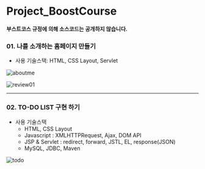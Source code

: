 # Project_BoostCourse
**부스트코스 규정에 의해 소스코드는 공개하지 않습니다.**

### 01. 나를 소개하는 홈페이지 만들기
- 사용 기술스택: HTML, CSS Layout, Servlet

![aboutme](https://github.com/DustinYook/Project_BoostCourse/blob/master/image/project01.gif)

![review01](https://github.com/DustinYook/Project_BoostCourse/blob/master/review/review01.PNG)

-----

### 02. TO-DO LIST 구현 하기
- 사용 기술스택
  - HTML, CSS Layout
  - Javascript : XMLHTTPRequest, Ajax, DOM API
  - JSP & Servlet : redirect, forward, JSTL, EL, response(JSON)
  - MySQL, JDBC, Maven
  
![todo](https://github.com/DustinYook/Project_BoostCourse/blob/master/image/project02.gif)
